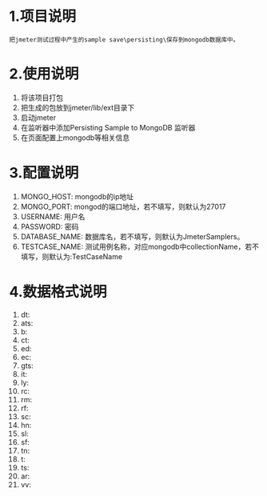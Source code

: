 # 1.项目说明 #
    把jmeter测试过程中产生的sample save\persisting\保存到mongodb数据库中。
# 2.使用说明 #
1. 将该项目打包
2. 把生成的包放到jmeter/lib/ext目录下
3. 启动jmeter
4. 在监听器中添加Persisting Sample to MongoDB 监听器
5. 在页面配置上mongodb等相关信息
# 3.配置说明 #
1. MONGO_HOST: mongodb的ip地址
2. MONGO_PORT: mongod的端口地址，若不填写，则默认为27017
3. USERNAME: 用户名
4. PASSWORD: 密码
5. DATABASE_NAME: 数据库名，若不填写，则默认为JmeterSamplers。
6. TESTCASE_NAME: 测试用例名称，对应mongodb中collectionName，若不填写，则默认为:TestCaseName
# 4.数据格式说明 #
1. dt:
2. ats:
3. b:
4. ct:
5. ed:
6. ec:
7. gts:
8. it:
9. ly:
10. rc:
11. rm:
12. rf:
13. sc:
14. hn:
15. sl:
16. sf:
17. tn:
18. t:
19. ts:
20. ar:
21. vv: